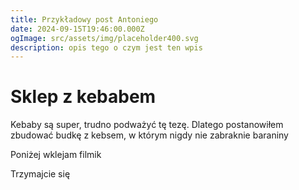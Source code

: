 ```yaml
---
title: Przykładowy post Antoniego
date: 2024-09-15T19:46:00.000Z
ogImage: src/assets/img/placeholder400.svg
description: opis tego o czym jest ten wpis
---
```

# Sklep z kebabem

Kebaby są super, trudno podważyć tę tezę. Dlatego postanowiłem zbudować budkę z kebsem, w którym nigdy nie zabraknie baraniny



Poniżej wklejam filmik 

Trzymajcie się
